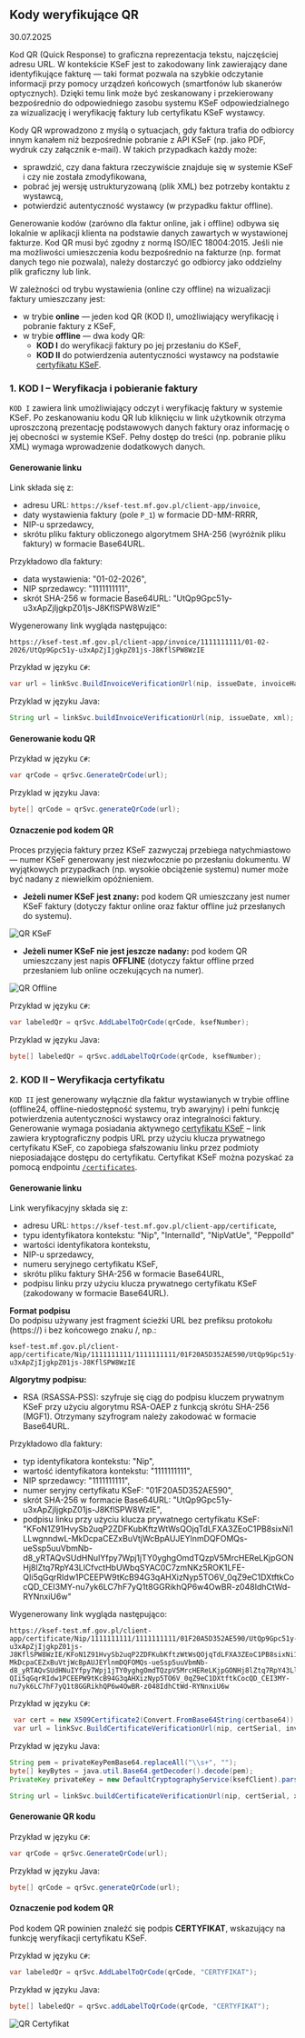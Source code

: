 ## Kody weryfikujące QR
30.07.2025

Kod QR (Quick Response) to graficzna reprezentacja tekstu, najczęściej adresu URL. W kontekście KSeF jest to zakodowany link zawierający dane identyfikujące fakturę — taki format pozwala na szybkie odczytanie informacji przy pomocy urządzeń końcowych (smartfonów lub skanerów optycznych). Dzięki temu link może być zeskanowany i przekierowany bezpośrednio do odpowiedniego zasobu systemu KSeF odpowiedzialnego za wizualizację i weryfikację faktury lub certyfikatu KSeF wystawcy.

Kody QR wprowadzono z myślą o sytuacjach, gdy faktura trafia do odbiorcy innym kanałem niż bezpośrednie pobranie z API KSeF (np. jako PDF, wydruk czy załącznik e-mail). W takich przypadkach każdy może:
- sprawdzić, czy dana faktura rzeczywiście znajduje się w systemie KSeF i czy nie została zmodyfikowana,
- pobrać jej wersję ustrukturyzowaną (plik XML) bez potrzeby kontaktu z wystawcą,
- potwierdzić autentyczność wystawcy (w przypadku faktur offline).

Generowanie kodów (zarówno dla faktur online, jak i offline) odbywa się lokalnie w aplikacji klienta na podstawie danych zawartych w wystawionej fakturze. Kod QR musi być zgodny z normą ISO/IEC 18004:2015. Jeśli nie ma możliwości umieszczenia kodu bezpośrednio na fakturze (np. format danych tego nie pozwala), należy dostarczyć go odbiorcy jako oddzielny plik graficzny lub link.

W zależności od trybu wystawienia (online czy offline) na wizualizacji faktury umieszczany jest:
- w trybie **online** — jeden kod QR (KOD I), umożliwiający weryfikację i pobranie faktury z KSeF,
- w trybie **offline** — dwa kody QR:
  - **KOD I** do weryfikacji faktury po jej przesłaniu do KSeF,
  - **KOD II** do potwierdzenia autentyczności wystawcy na podstawie [certyfikatu KSeF](\certyfikaty-KSeF.md).

### 1. KOD I – Weryfikacja i pobieranie faktury

```KOD I``` zawiera link umożliwiający odczyt i weryfikację faktury w systemie KSeF.
Po zeskanowaniu kodu QR lub kliknięciu w link użytkownik otrzyma uproszczoną prezentację podstawowych danych faktury oraz informację o jej obecności w systemie KSeF. Pełny dostęp do treści (np. pobranie pliku XML) wymaga wprowadzenie dodatkowych danych.

#### Generowanie linku
Link składa się z:
- adresu URL: `https://ksef-test.mf.gov.pl/client-app/invoice`,
- daty wystawienia faktury (pole `P_1`) w formacie DD-MM-RRRR,
- NIP-u sprzedawcy,
- skrótu pliku faktury obliczonego algorytmem SHA-256 (wyróżnik pliku faktury) w formacie Base64URL.

Przykładowo dla faktury:
- data wystawienia: "01-02-2026",
- NIP sprzedawcy: "1111111111",
- skrót SHA-256 w formacie Base64URL: "UtQp9Gpc51y-u3xApZjIjgkpZ01js-J8KflSPW8WzIE"

Wygenerowany link wygląda następująco:
```
https://ksef-test.mf.gov.pl/client-app/invoice/1111111111/01-02-2026/UtQp9Gpc51y-u3xApZjIjgkpZ01js-J8KflSPW8WzIE
```

Przykład w języku ```C#```:
```csharp
var url = linkSvc.BuildInvoiceVerificationUrl(nip, issueDate, invoiceHash);
```

Przyklad w języku Java:
```java
String url = linkSvc.buildInvoiceVerificationUrl(nip, issueDate, xml);
```

#### Generowanie kodu QR
Przykład w języku ```C#```:
```csharp
var qrCode = qrSvc.GenerateQrCode(url);
```

Przyklad w języku Java:
```java
byte[] qrCode = qrSvc.generateQrCode(url);
```

#### Oznaczenie pod kodem QR
Proces przyjęcia faktury przez KSeF zazwyczaj przebiega natychmiastowo — numer KSeF generowany jest niezwłocznie po przesłaniu dokumentu. W wyjątkowych przypadkach (np. wysokie obciążenie systemu) numer może być nadany z niewielkim opóźnieniem.

- **Jeżeli numer KSeF jest znany:** pod kodem QR umieszczany jest numer KSeF faktury (dotyczy faktur online oraz faktur offline już przesłanych do systemu).

![QR KSeF](qr/qr-ksef.png)

- **Jeżeli numer KSeF nie jest jeszcze nadany:** pod kodem QR umieszczany jest napis **OFFLINE** (dotyczy faktur offline przed przesłaniem lub online oczekujących na numer).

![QR Offline](qr/qr-offline.png)

Przykład w języku ```C#```:
```csharp
var labeledQr = qrSvc.AddLabelToQrCode(qrCode, ksefNumber);
```

Przyklad w języku Java:
```java
byte[] labeledQr = qrSvc.addLabelToQrCode(qrCode, ksefNumber);
```

### 2. KOD II – Weryfikacja certyfikatu

```KOD II``` jest generowany wyłącznie dla faktur wystawianych w trybie offline (offline24, offline-niedostępność systemu, tryb awaryjny) i pełni funkcję potwierdzenia autentyczności wystawcy oraz integralności faktury. Generowanie wymaga posiadania aktywnego [certyfikatu KSeF](\certyfikaty-KSeF.md) – link zawiera kryptograficzny podpis URL przy użyciu klucza prywatnego certyfikatu KSeF, co zapobiega sfałszowaniu linku przez podmioty nieposiadające dostępu do certyfikatu. Certyfikat KSeF można pozyskać za pomocą endpointu [`/certificates`](https://ksef-test.mf.gov.pl/docs/v2/index.html#tag/Certyfikaty/paths/~1api~1v2~1certificates~1enrollments/post).

#### Generowanie linku

Link weryfikacyjny składa się z:
- adresu URL: `https://ksef-test.mf.gov.pl/client-app/certificate`,
- typu identyfikatora kontekstu: "Nip", "InternalId", "NipVatUe", "PeppolId"
- wartości identyfikatora kontekstu,
- NIP-u sprzedawcy,
- numeru seryjnego certyfikatu KSeF,
- skrótu pliku faktury SHA-256 w formacie Base64URL,
- podpisu linku przy użyciu klucza prywatnego certyfikatu KSeF (zakodowany w formacie Base64URL).

**Format podpisu**  
Do podpisu używany jest fragment ścieżki URL bez prefiksu protokołu (https://) i bez końcowego znaku /, np.:
```
ksef-test.mf.gov.pl/client-app/certificate/Nip/1111111111/1111111111/01F20A5D352AE590/UtQp9Gpc51y-u3xApZjIjgkpZ01js-J8KflSPW8WzIE
```

**Algorytmy podpisu:**  
* RSA (RSASSA‑PSS): szyfruje się ciąg do podpisu kluczem prywatnym KSeF przy użyciu algorytmu RSA-OAEP z funkcją skrótu SHA-256 (MGF1). Otrzymany szyfrogram należy zakodować w formacie Base64URL.


Przykładowo dla faktury:
- typ identyfikatora kontekstu: "Nip",
- wartość identyfikatora kontekstu: "1111111111",
- NIP sprzedawcy: "1111111111",
- numer seryjny certyfikatu KSeF: "01F20A5D352AE590",
- skrót SHA-256 w formacie Base64URL: "UtQp9Gpc51y-u3xApZjIjgkpZ01js-J8KflSPW8WzIE",
- podpisu linku przy użyciu klucza prywatnego certyfikatu KSeF: "KFoN1Z91HvySb2uqP2ZDFKubKftzWtWsQOjqTdLFXA3ZEoC1PB8sixNi1LLwgnndwL-MkDcpaCEZxBuVtjWcBpAUJEYlnmDQFOMQs-ueSsp5uuVbmNb-d8_yRTAQvSUdHNuIYfpy7Wpj1jTY0yghgOmdTQzpV5MrcHEReLKjpGONHj8lZtq7RpY43LlCfvctHbUWbqSYAC0C7zmNKz5ROK1LFE-QIi5qGqrRIdw1PCEEPW9tKcB94G3qAHXizNyp5TO6V_0qZ9eC1DXtftkCocQD_CEI3MY-nu7yk6LC7hF7yQ1t8GGRikhQP6w4OwBR-z048IdhCtWd-RYNnxiU6w"

Wygenerowany link wygląda następująco:

```
https://ksef-test.mf.gov.pl/client-app/certificate/Nip/1111111111/1111111111/01F20A5D352AE590/UtQp9Gpc51y-u3xApZjIjgkpZ01js-J8KflSPW8WzIE/KFoN1Z91HvySb2uqP2ZDFKubKftzWtWsQOjqTdLFXA3ZEoC1PB8sixNi1LLwgnndwL-MkDcpaCEZxBuVtjWcBpAUJEYlnmDQFOMQs-ueSsp5uuVbmNb-d8_yRTAQvSUdHNuIYfpy7Wpj1jTY0yghgOmdTQzpV5MrcHEReLKjpGONHj8lZtq7RpY43LlCfvctHbUWbqSYAC0C7zmNKz5ROK1LFE-QIi5qGqrRIdw1PCEEPW9tKcB94G3qAHXizNyp5TO6V_0qZ9eC1DXtftkCocQD_CEI3MY-nu7yk6LC7hF7yQ1t8GGRikhQP6w4OwBR-z048IdhCtWd-RYNnxiU6w
```

Przykład w języku ```C#```:
```csharp
 var cert = new X509Certificate2(Convert.FromBase64String(certbase64));
 var url = linkSvc.BuildCertificateVerificationUrl(nip, certSerial, invoiceHash, cert, privateKey);
```

Przykład w języku Java:
```java
String pem = privateKeyPemBase64.replaceAll("\\s+", "");
byte[] keyBytes = java.util.Base64.getDecoder().decode(pem);
PrivateKey privateKey = new DefaultCryptographyService(ksefClient).parsePrivateKeyFromPem(keyBytes);

String url = linkSvc.buildCertificateVerificationUrl(nip, certSerial, xml, privateKey);
```

#### Generowanie QR kodu
Przykład w języku ```C#```:
```csharp
var qrCode = qrSvc.GenerateQrCode(url);
```

Przykład w języku Java:
```java
byte[] qrCode = qrSvc.generateQrCode(url);
```

#### Oznaczenie pod kodem QR

Pod kodem QR powinien znaleźć się podpis **CERTYFIKAT**, wskazujący na funkcję weryfikacji certyfikatu KSeF.

Przykład w języku ```C#```:
```csharp
var labeledQr = qrSvc.AddLabelToQrCode(qrCode, "CERTYFIKAT");
```

Przykład w języku Java:
```java
byte[] labeledQr = qrSvc.addLabelToQrCode(qrCode, "CERTYFIKAT");
```

![QR  Certyfikat](qr/qr-cert.png)